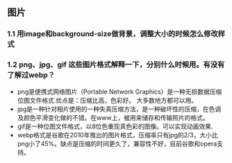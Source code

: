 ## 图片 

### 1.1 用image和background-size做背景，调整大小的时候怎么修改样式

### 1.2 png、jpg、gif 这些图片格式解释一下，分别什么时候用。有没有了解过webp？

* png是便携式网络图片（Portable Network Graphics）是一种无损数据压缩位图文件格式.优点是：压缩比高，色彩好。 大多数地方都可以用。
* jpg是一种针对相片使用的一种失真压缩方法，是一种破坏性的压缩，在色调及颜色平滑变化做的不错。在www上，被用来储存和传输照片的格式。
* gif是一种位图文件格式，以8位色重现真色彩的图像。可以实现动画效果.
* webp格式是谷歌在2010年推出的图片格式，压缩率只有jpg的2/3，大小比png小了45%。缺点是压缩的时间更久了，兼容性不好，目前谷歌和opera支持。